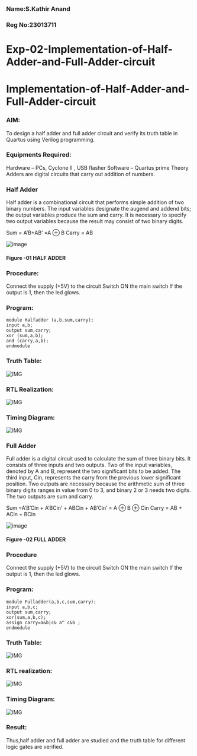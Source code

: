 ### Name:S.Kathir Anand

### Reg No:23013711

# Exp-02-Implementation-of-Half-Adder-and-Full-Adder-circuit

# Implementation-of-Half-Adder-and-Full-Adder-circuit
### AIM:
To design a half adder and full adder circuit and verify its truth table in Quartus using Verilog programming.

### Equipments Required:
Hardware – PCs, Cyclone II , USB flasher
Software – Quartus prime
Theory
Adders are digital circuits that carry out addition of numbers.

### Half Adder
Half adder is a combinational circuit that performs simple addition of two binary numbers. The input variables designate the augend and addend bits; the output variables produce the sum and carry. It is necessary to specify two output variables because the result may consist of two binary digits.

Sum = A’B+AB’ =A ⊕ B Carry = AB

 ![image](https://user-images.githubusercontent.com/36288975/163552156-a13e5a56-c638-4110-97d9-8896907c8d25.png)

#### Figure -01 HALF ADDER

### Procedure:

Connect the supply (+5V) to the circuit Switch ON the main switch If the output is 1, then the led glows.

### Program:
```
module Halfadder (a,b,sum,carry);
input a,b;
output sum,carry;
xor (sum,a,b);
and (carry,a,b);
endmodule
```
### Truth Table:
![IMG](https://github.com/Skathiranand/Exp-02-Implementation-of-Half-Adder-and-Full-Adder-circuit/assets/147141136/45e722d8-4ea2-4a74-a4bc-7b2d3493bf38)

### RTL Realization:
![IMG](https://github.com/Skathiranand/Exp-02-Implementation-of-Half-Adder-and-Full-Adder-circuit/assets/147141136/c3a7beb7-c571-4fee-a102-4912e1632631)

### Timing Diagram:
![IMG](https://github.com/Skathiranand/Exp-02-Implementation-of-Half-Adder-and-Full-Adder-circuit/assets/147141136/4056edd7-4f86-46a2-8b2c-6b170c24e6b4)

### Full Adder
Full adder is a digital circuit used to calculate the sum of three binary bits. It consists of three inputs and two outputs. Two of the input variables, denoted by A and B, represent the two significant bits to be added. The third input, Cin, represents the carry from the previous lower significant position. Two outputs are necessary because the arithmetic sum of three binary digits ranges in value from 0 to 3, and binary 2 or 3 needs two digits. The two outputs are sum and carry.

Sum =A’B’Cin + A’BCin’ + ABCin + AB’Cin’ = A ⊕ B ⊕ Cin Carry = AB + ACin + BCin

![image](https://user-images.githubusercontent.com/36288975/163552057-b3547877-6d07-45b4-b7e0-bcfebfad9e1d.png)

#### Figure -02 FULL ADDER 

### Procedure

Connect the supply (+5V) to the circuit Switch ON the main switch If the output is 1, then the led glows.
### Program:
```
module Fulladder(a,b,c,sum,carry);
input a,b,c;
output sum,carry;
xor(sum,a,b,c);
assign carry=a&b|c& a^ c&b ;
endmodule
```
### Truth Table:
![IMG](https://github.com/Skathiranand/Exp-02-Implementation-of-Half-Adder-and-Full-Adder-circuit/assets/147141136/56756261-6faa-454e-b4f9-296018c56bab)

### RTL realization:
![IMG](https://github.com/Skathiranand/Exp-02-Implementation-of-Half-Adder-and-Full-Adder-circuit/assets/147141136/fe41b51f-2244-47d7-866b-6b0676204129)

### Timing Diagram:
![IMG](https://github.com/Skathiranand/Exp-02-Implementation-of-Half-Adder-and-Full-Adder-circuit/assets/147141136/57575bee-76d3-42a5-b204-380d4a8e20d9)


### Result:
Thus,half adder and full adder are studied and the truth table for different logic gates are verified.
